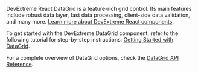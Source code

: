 DevExtreme React DataGrid is a feature-rich grid control. Its main features include robust data layer, fast data processing, client-side data validation, and many more. [Learn more about DevExtreme React components](/Documentation/Guide/React_Components/DevExtreme_React_Components/).

To get started with the DevExtreme DataGrid component, refer to the following tutorial for step-by-step instructions: [Getting Started with DataGrid](/Documentation/Guide/UI_Components/DataGrid/Getting_Started_with_DataGrid/).

For a complete overview of DataGrid options, check the [DataGrid API Reference](/Documentation/ApiReference/UI_Components/dxDataGrid/).